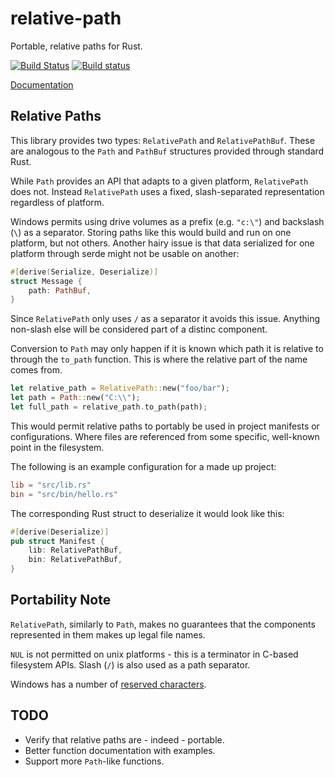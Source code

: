 # relative-path

Portable, relative paths for Rust.

[![Build Status](https://api.travis-ci.org/udoprog/relative-path.svg?branch=master)](https://travis-ci.org/udoprog/relative-path)
[![Build status](https://ci.appveyor.com/api/projects/status/x2spyavt5fe6lbeq?svg=true)](https://ci.appveyor.com/project/udoprog/relative-path/branch/master)

[Documentation](https://docs.rs/relative-path)

## Relative Paths

This library provides two types: `RelativePath` and `RelativePathBuf`.
These are analogous to the `Path` and `PathBuf` structures provided through standard Rust.

While `Path` provides an API that adapts to a given platform, `RelativePath` does not.
Instead `RelativePath` uses a fixed, slash-separated representation regardless of platform.

Windows permits using drive volumes as a prefix (e.g. `"c:\"`) and backslash (`\`) as a separator.
Storing paths like this would build and run on one platform, but not others.
Another hairy issue is that data serialized for one platform through serde might not be
usable on another:

```rust
#[derive(Serialize, Deserialize)]
struct Message {
    path: PathBuf,
}
```

Since `RelativePath` only uses `/` as a separator it avoids this issue.
Anything non-slash else will be considered part of a distinc component.

Conversion to `Path` may only happen if it is known which path it is relative to through the
`to_path` function. This is where the relative part of the name comes from.

```rust
let relative_path = RelativePath::new("foo/bar");
let path = Path::new("C:\\");
let full_path = relative_path.to_path(path);
```

This would permit relative paths to portably be used in project manifests or configurations.
Where files are referenced from some specific, well-known point in the filesystem.

The following is an example configuration for a made up project:

```toml
lib = "src/lib.rs"
bin = "src/bin/hello.rs"
```

The corresponding Rust struct to deserialize it would look like this:

```rust
#[derive(Deserialize)]
pub struct Manifest {
    lib: RelativePathBuf,
    bin: RelativePathBuf,
}
```

## Portability Note

`RelativePath`, similarly to `Path`, makes no guarantees that the components represented in them
makes up legal file names.

`NUL` is not permitted on unix platforms - this is a terminator in C-based filesystem APIs. Slash
(`/`) is also used as a path separator.

Windows has a number of [reserved characters][windows].

[windows]: https://msdn.microsoft.com/en-us/library/windows/desktop/aa365247(v=vs.85).aspx

## TODO

 * Verify that relative paths are - indeed - portable.
 * Better function documentation with examples.
 * Support more `Path`-like functions.
